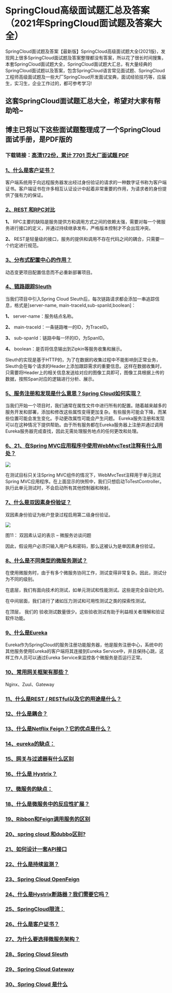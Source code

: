 # SpringCloud高级面试题汇总及答案（2021年SpringCloud面试题及答案大全）

SpringCloud面试题及答案【最新版】SpringCloud高级面试题大全(2021版)，发现网上很多SpringCloud面试题及答案整理都没有答案，所以花了很长时间搜集，本套SpringCloud面试题大全，SpringCloud面试题大汇总，有大量经典的SpringCloud面试题以及答案，包含SpringCloud语言常见面试题、SpringCloud工程师高级面试题及一些大厂SpringCloud开发面试宝典，面试经验技巧等，应届生，实习生，企业工作过的，都可参考学习!

## 这套SpringCloud面试题汇总大全，希望对大家有帮助哈~ 

## 博主已将以下这些面试题整理成了一个SpringCloud面试手册，是PDF版的

### 下载链接：[高清172份，累计 7701 页大厂面试题  PDF](https://github.com/javatechnorth/javanorth-itbooks/blob/master/docs/index.md)


### [1、什么是客户证书？](https://gitee.com/souyunku/NewDevBooks/blob/master/docs/SpringCloud/SpringCloud高级面试题汇总及答案（2021年SpringCloud面试题及答案大全）.md#1什么是客户证书)  


客户端系统用于向远程服务器发出经过身份验证的请求的一种数字证书称为客户端证书。客户端证书在许多相互认证设计中起着非常重要的作用，为请求者的身份提供了强有力的保证。


### [2、REST 和RPC对比](https://gitee.com/souyunku/NewDevBooks/blob/master/docs/SpringCloud/SpringCloud高级面试题汇总及答案（2021年SpringCloud面试题及答案大全）.md#2rest-和rpc对比)  


**1、** RPC主要的缺陷是服务提供方和调用方式之间的依赖太强，需要对每一个微服务进行接口的定义，并通过持续继承发布，严格版本控制才不会出现冲突。

**2、** REST是轻量级的接口，服务的提供和调用不存在代码之间的耦合，只需要一个约定进行规范。


### [3、分布式配置中心的作用？](https://gitee.com/souyunku/NewDevBooks/blob/master/docs/SpringCloud/SpringCloud高级面试题汇总及答案（2021年SpringCloud面试题及答案大全）.md#3分布式配置中心的作用)  


动态变更项目配置信息而不必重新部署项目。


### [4、链路跟踪Sleuth](https://gitee.com/souyunku/NewDevBooks/blob/master/docs/SpringCloud/SpringCloud高级面试题汇总及答案（2021年SpringCloud面试题及答案大全）.md#4链路跟踪sleuth)  


当我们项目中引入Spring Cloud Sleuth后，每次链路请求都会添加一串追踪信息，格式是[server-name, main-traceId,sub-spanId,boolean]：

**1、** server-name：服务结点名称。

**2、** main-traceId：一条链路唯一的ID，为TraceID。

**3、** sub-spanId：链路中每一环的ID，为SpanID。

**4、** boolean：是否将信息输出到Zipkin等服务收集和展示。

Sleuth的实现是基于HTTP的，为了在数据的收集过程中不能影响到正常业务，Sleuth会在每个请求的Header上添加跟踪需求的重要信息。这样在数据收集时，只需要将Header上的相关信息发送给对应的图像工具即可，图像工具根据上传的数据，按照Span对应的逻辑进行分析、展示。



### [5、服务注册和发现是什么意思？Spring Cloud如何实现？](https://gitee.com/souyunku/NewDevBooks/blob/master/docs/SpringCloud/SpringCloud高级面试题汇总及答案（2021年SpringCloud面试题及答案大全）.md#5服务注册和发现是什么意思spring-cloud如何实现)  


当我们开始一个项目时，我们通常在属性文件中进行所有的配置。随着越来越多的服务开发和部署，添加和修改这些属性变得更加复杂。有些服务可能会下降，而某些位置可能会发生变化。手动更改属性可能会产生问题。 Eureka服务注册和发现可以在这种情况下提供帮助。由于所有服务都在Eureka服务器上注册并通过调用Eureka服务器完成查找，因此无需处理服务地点的任何更改和处理。


### [6、21、在Spring MVC应用程序中使用WebMvcTest注释有什么用处？](https://gitee.com/souyunku/NewDevBooks/blob/master/docs/SpringCloud/SpringCloud高级面试题汇总及答案（2021年SpringCloud面试题及答案大全）.md#621在spring-mvc应用程序中使用webmvctest注释有什么用处)  


![](https://gitee.com/souyunkutech/souyunku-home/raw/master/images/souyunku-web/2019/08/0816/01/img_13.png#alt=img%5C_13.png)

在测试目标只关注Spring MVC组件的情况下，WebMvcTest注释用于单元测试Spring MVC应用程序。在上面显示的快照中，我们只想启动ToTestController。执行此单元测试时，不会启动所有其他控制器和映射。


### [7、什么是双因素身份验证？](https://gitee.com/souyunku/NewDevBooks/blob/master/docs/SpringCloud/SpringCloud高级面试题汇总及答案（2021年SpringCloud面试题及答案大全）.md#7什么是双因素身份验证)  


双因素身份验证为帐户登录过程启用第二级身份验证。

![](https://gitee.com/souyunkutech/souyunku-home/raw/master/images/souyunku-web/2019/08/0816/01/img_14.png#alt=img%5C_14.png)

图11： 双因素认证的表示 – 微服务访谈问题

因此，假设用户必须只输入用户名和密码，那么这被认为是单因素身份验证。


### [8、什么是不同类型的微服务测试？](https://gitee.com/souyunku/NewDevBooks/blob/master/docs/SpringCloud/SpringCloud高级面试题汇总及答案（2021年SpringCloud面试题及答案大全）.md#8什么是不同类型的微服务测试)  


在使用微服务时，由于有多个微服务协同工作，测试变得非常复杂。因此，测试分为不同的级别。

在底层，我们有面向技术的测试，如单元测试和性能测试。这些是完全自动化的。

在中间层面，我们进行了诸如压力测试和可用性测试之类的探索性测试。

在顶层， 我们的 验收测试数量很少。这些验收测试有助于利益相关者理解和验证软件功能。


### [9、什么是Eureka](https://gitee.com/souyunku/NewDevBooks/blob/master/docs/SpringCloud/SpringCloud高级面试题汇总及答案（2021年SpringCloud面试题及答案大全）.md#9什么是eureka)  


Eureka作为SpringCloud的服务注册功能服务器，他是服务注册中心，系统中的其他服务使用Eureka的客户端将其连接到Eureka Service中，并且保持心跳，这样工作人员可以通过Eureka Service来监控各个微服务是否运行正常。


### [10、常用网关框架有那些？](https://gitee.com/souyunku/NewDevBooks/blob/master/docs/SpringCloud/SpringCloud高级面试题汇总及答案（2021年SpringCloud面试题及答案大全）.md#10常用网关框架有那些)  


Nginx、Zuul、Gateway


### [11、什么是REST / RESTful以及它的用途是什么？](https://gitee.com/souyunku/NewDevBooks/blob/master/docs/SpringCloud/SpringCloud高级面试题汇总及答案（2021年SpringCloud面试题及答案大全）.md#11什么是rest-/-restful以及它的用途是什么)  

### [12、什么是耦合？](https://gitee.com/souyunku/NewDevBooks/blob/master/docs/SpringCloud/SpringCloud高级面试题汇总及答案（2021年SpringCloud面试题及答案大全）.md#12什么是耦合)  

### [13、什么是Netflix Feign？它的优点是什么？](https://gitee.com/souyunku/NewDevBooks/blob/master/docs/SpringCloud/SpringCloud高级面试题汇总及答案（2021年SpringCloud面试题及答案大全）.md#13什么是netflix-feign它的优点是什么)  

### [14、eureka的缺点：](https://gitee.com/souyunku/NewDevBooks/blob/master/docs/SpringCloud/SpringCloud高级面试题汇总及答案（2021年SpringCloud面试题及答案大全）.md#14eureka的缺点：)  

### [15、网关与过滤器有什么区别](https://gitee.com/souyunku/NewDevBooks/blob/master/docs/SpringCloud/SpringCloud高级面试题汇总及答案（2021年SpringCloud面试题及答案大全）.md#15网关与过滤器有什么区别)  

### [16、什么是 Hystrix？](https://gitee.com/souyunku/NewDevBooks/blob/master/docs/SpringCloud/SpringCloud高级面试题汇总及答案（2021年SpringCloud面试题及答案大全）.md#16什么是-hystrix)  

### [17、微服务的缺点：](https://gitee.com/souyunku/NewDevBooks/blob/master/docs/SpringCloud/SpringCloud高级面试题汇总及答案（2021年SpringCloud面试题及答案大全）.md#17微服务的缺点：)  

### [18、什么是微服务中的反应性扩展？](https://gitee.com/souyunku/NewDevBooks/blob/master/docs/SpringCloud/SpringCloud高级面试题汇总及答案（2021年SpringCloud面试题及答案大全）.md#18什么是微服务中的反应性扩展)  

### [19、Ribbon和Feign调用服务的区别](https://gitee.com/souyunku/NewDevBooks/blob/master/docs/SpringCloud/SpringCloud高级面试题汇总及答案（2021年SpringCloud面试题及答案大全）.md#19ribbon和feign调用服务的区别)  

### [20、spring cloud 和dubbo区别?](https://gitee.com/souyunku/NewDevBooks/blob/master/docs/SpringCloud/SpringCloud高级面试题汇总及答案（2021年SpringCloud面试题及答案大全）.md#20spring-cloud-和dubbo区别)  

### [21、如何设计一套API接口](https://gitee.com/souyunku/NewDevBooks/blob/master/docs/SpringCloud/SpringCloud高级面试题汇总及答案（2021年SpringCloud面试题及答案大全）.md#21如何设计一套api接口)  

### [22、什么是持续监测？](https://gitee.com/souyunku/NewDevBooks/blob/master/docs/SpringCloud/SpringCloud高级面试题汇总及答案（2021年SpringCloud面试题及答案大全）.md#22什么是持续监测)  

### [23、Spring Cloud OpenFeign](https://gitee.com/souyunku/NewDevBooks/blob/master/docs/SpringCloud/SpringCloud高级面试题汇总及答案（2021年SpringCloud面试题及答案大全）.md#23spring-cloud-openfeign)  

### [24、什么是Hystrix断路器？我们需要它吗？](https://gitee.com/souyunku/NewDevBooks/blob/master/docs/SpringCloud/SpringCloud高级面试题汇总及答案（2021年SpringCloud面试题及答案大全）.md#24什么是hystrix断路器我们需要它吗)  

### [25、SpringCloud限流：](https://gitee.com/souyunku/NewDevBooks/blob/master/docs/SpringCloud/SpringCloud高级面试题汇总及答案（2021年SpringCloud面试题及答案大全）.md#25springcloud限流：)  

### [26、什么是客户证书？](https://gitee.com/souyunku/NewDevBooks/blob/master/docs/SpringCloud/SpringCloud高级面试题汇总及答案（2021年SpringCloud面试题及答案大全）.md#26什么是客户证书)  

### [27、为什么要选择微服务架构？](https://gitee.com/souyunku/NewDevBooks/blob/master/docs/SpringCloud/SpringCloud高级面试题汇总及答案（2021年SpringCloud面试题及答案大全）.md#27为什么要选择微服务架构)  

### [28、Spring Cloud Sleuth](https://gitee.com/souyunku/NewDevBooks/blob/master/docs/SpringCloud/SpringCloud高级面试题汇总及答案（2021年SpringCloud面试题及答案大全）.md#28spring-cloud-sleuth)  

### [29、Spring Cloud Gateway](https://gitee.com/souyunku/NewDevBooks/blob/master/docs/SpringCloud/SpringCloud高级面试题汇总及答案（2021年SpringCloud面试题及答案大全）.md#29spring-cloud-gateway)  

### [30、Spring Cloud 是什么](https://gitee.com/souyunku/NewDevBooks/blob/master/docs/SpringCloud/SpringCloud高级面试题汇总及答案（2021年SpringCloud面试题及答案大全）.md#30spring-cloud-是什么)  





